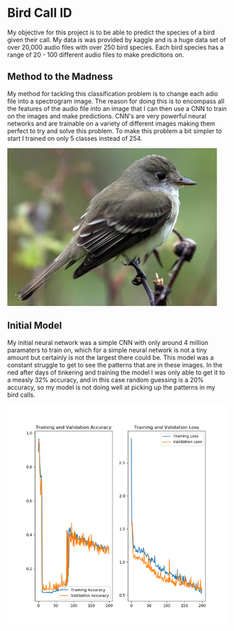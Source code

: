 # Bird Call ID

My objective for this project is to be able to predict the species of a bird given their call.  My data is was provided by kaggle and is a huge data set of over 20,000 audio files with over 250 bird species.  Each bird species has a range of 20 - 100 different audio files to make predicitons on.  

## Method to the Madness
My method for tackling this classification problem is to change each adio file into a spectrogram image.  The reason for doing this is to encompass all the features of the audio file into an image that I can then use a CNN to train on the images and make predictions.  CNN's are very powerful neural networks and are trainable on a variety of different images making them perfect to try and solve this problem.  To make this problem a bit simpler to start I trained on only 5 classes instead of 254.  

![Bird](160820341-480px.jpg)

## Initial Model
My initial neural network was a simple CNN with only around 4 million paramaters to train on, which for a simple neural network is not a tiny amount but certainly is not the largest there could be.  This model was a constant struggle to get to see the patterns that are in these images.  In the ned after days of tinkering and training the model I was only able to get it to a measly 32% accuracy, and in this case random guessing is a 20% accuracy, so my model is not doing well at picking up the patterns in my bird calls.

<p align="center">
    <img src="twentythree_cont.png" size = '800x800'/>
</p>
